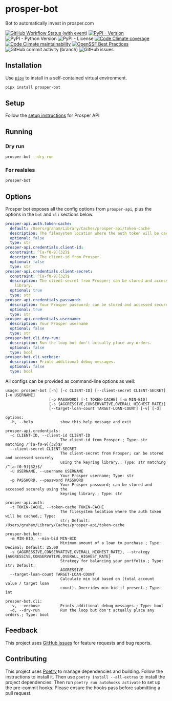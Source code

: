 # prosper-bot

Bot to automatically invest in prosper.com

[![GitHub Workflow Status (with event)](https://img.shields.io/github/actions/workflow/status/grahamtt/prosper-bot/build-and-release.yml?logo=github)](https://github.com/grahamtt/prosper-bot)
[![PyPI - Version](https://img.shields.io/pypi/v/prosper-bot?label=prosper-bot)](https://pypi.org/project/prosper-bot/)
![PyPI - Python Version](https://img.shields.io/pypi/pyversions/prosper-bot)
![PyPI - License](https://img.shields.io/pypi/l/prosper-bot)
[![Code Climate coverage](https://img.shields.io/codeclimate/coverage/grahamtt/prosper-bot?logo=codeclimate)](https://codeclimate.com/github/grahamtt/prosper-bot)
[![Code Climate maintainability](https://img.shields.io/codeclimate/maintainability-percentage/grahamtt/prosper-bot?logo=codeclimate)](https://codeclimate.com/github/grahamtt/prosper-bot)
[![OpenSSF Best Practices](https://www.bestpractices.dev/projects/8107/badge)](https://www.bestpractices.dev/projects/8107)
![GitHub commit activity (branch)](https://img.shields.io/github/commit-activity/m/grahamtt/prosper-bot?logo=github)
![GitHub issues](https://img.shields.io/github/issues-raw/grahamtt/prosper-bot?logo=github)

## Installation

Use [`pipx`](https://pypa.github.io/pipx/) to install in a self-contained virtual environment.

```bash
pipx install prosper-bot
```

## Setup

Follow the [setup instructions](https://github.com/grahamtt/prosper-api#setup) for Prosper API

## Running

### Dry run

```bash
prosper-bot --dry-run
```

### For realsies

```bash
prosper-bot
```

## Options

Prosper bot exposes all the config options from `prosper-api`, plus the options in the `bot` and `cli` sections below.

```yaml
prosper-api.auth.token-cache:
  default: /Users/graham/Library/Caches/prosper-api/token-cache
  description: The filesystem location where the auth token will be cached.
  optional: false
  type: str
prosper-api.credentials.client-id:
  constraint: ^[a-f0-9]{32}$
  description: The client-id from Prosper.
  optional: false
  type: str
prosper-api.credentials.client-secret:
  constraint: ^[a-f0-9]{32}$
  description: The client-secret from Prosper; can be stored and accessed securely using the keyring
    library.
  optional: true
  type: str
prosper-api.credentials.password:
  description: Your Prosper password; can be stored and accessed securely using the keyring library.
  optional: true
  type: str
prosper-api.credentials.username:
  description: Your Prosper username
  optional: false
  type: str
prosper-bot.cli.dry-run:
  description: Run the loop but don't actually place any orders.
  optional: false
  type: bool
prosper-bot.cli.verbose:
  description: Prints additional debug messages.
  optional: false
  type: bool
```

All configs can be provided as command-line options as well:

```
usage: prosper-bot [-h] [-c CLIENT-ID] [--client-secret CLIENT-SECRET] [-u USERNAME]
                   [-p PASSWORD] [-t TOKEN-CACHE] [-m MIN-BID]
                   [-s {AGGRESSIVE,CONSERVATIVE,OVERALL_HIGHEST_RATE}]
                   [--target-loan-count TARGET-LOAN-COUNT] [-v] [-d]

options:
  -h, --help            show this help message and exit

prosper-api.credentials:
  -c CLIENT-ID, --client-id CLIENT-ID
                        The client-id from Prosper.; Type: str matching /^[a-f0-9]{32}$/
  --client-secret CLIENT-SECRET
                        The client-secret from Prosper; can be stored and accessed securely
                        using the keyring library.; Type: str matching /^[a-f0-9]{32}$/
  -u USERNAME, --username USERNAME
                        Your Prosper username; Type: str
  -p PASSWORD, --password PASSWORD
                        Your Prosper password; can be stored and accessed securely using the
                        keyring library.; Type: str

prosper-api.auth:
  -t TOKEN-CACHE, --token-cache TOKEN-CACHE
                        The filesystem location where the auth token will be cached.; Type:
                        str; Default: /Users/graham/Library/Caches/prosper-api/token-cache

prosper-bot.bot:
  -m MIN-BID, --min-bid MIN-BID
                        Minimum amount of a loan to purchase.; Type: Decimal; Default: 25.00
  -s {AGGRESSIVE,CONSERVATIVE,OVERALL_HIGHEST_RATE}, --strategy {AGGRESSIVE,CONSERVATIVE,OVERALL_HIGHEST_RATE}
                        Strategy for balancing your portfolio.; Type: str; Default:
                        AGGRESSIVE
  --target-loan-count TARGET-LOAN-COUNT
                        Calculate min bid based on (total account value / target loan
                        count). Overrides min-bid if present.; Type: int

prosper-bot.cli:
  -v, --verbose         Prints additional debug messages.; Type: bool
  -d, --dry-run         Run the loop but don't actually place any orders.; Type: bool
```

## Feedback

This project uses [GitHub issues](https://github.com/grahamtt/prosper-bot/issues) for feature requests and bug reports.

## Contributing

This project uses [Poetry](https://python-poetry.org/docs/) to manage dependencies and building. Follow the instructions
to install it. Then use `poetry install --all-extras` to install the project dependencies. Then run `poetry run autohooks activate`
to set up the pre-commit hooks. Please ensure the hooks pass before submitting a pull request.

